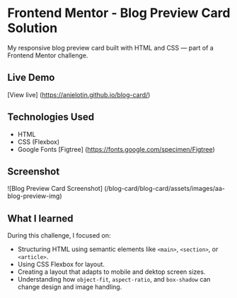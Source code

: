 # Frontend Mentor - Blog Preview Card Solution

My responsive blog preview card built with HTML and CSS — part of a Frontend Mentor challenge.

## Live Demo
[View live] (https://anjelotin.github.io/blog-card/)

## Technologies Used
- HTML
- CSS (Flexbox)
- Google Fonts [Figtree] (https://fonts.google.com/specimen/Figtree)

## Screenshot
![Blog Preview Card Screenshot] (/blog-card/blog-card/assets/images/aa-blog-preview-img)

## What I learned

During this challenge, I focused on:

- Structuring HTML using semantic elements like `<main>`, `<section>`, or `<article>`.
- Using CSS Flexbox for layout.
- Creating a layout that adapts to mobile and dektop screen sizes.
- Understanding how `object-fit`, `aspect-ratio`, and `box-shadow` can change design and image handling.